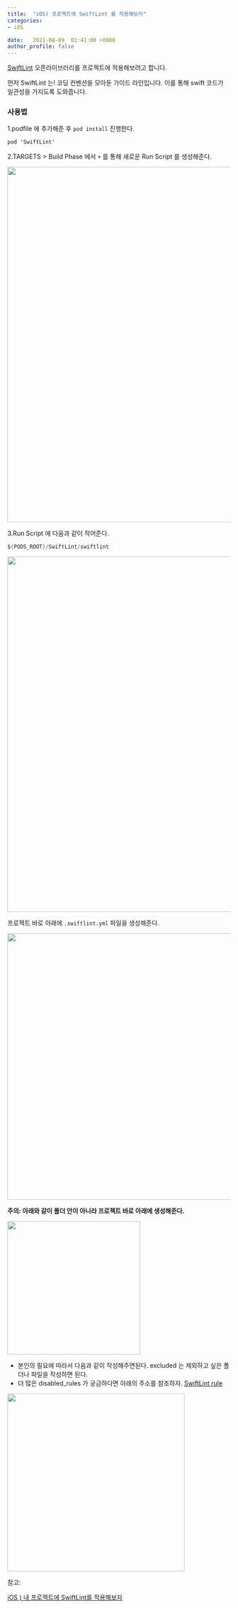 ```yaml
---
title:  "iOS) 프로젝트에 SwiftLint 를 적용해보자"
categories:
- iOS

date:   2021-08-09  01:41:00 +0900
author_profile: false
---
```

[SwiftLint](https://github.com/realm/SwiftLint) 오픈라이브러리를 프로젝트에 적용해보려고 합니다.

먼저 SwiftLint 는! 코딩 컨벤션을 모아둔 가이드 라인입니다. 이를 통해 swift 코드가 일관성을 가지도록 도와줍니다.

### 사용법

1.podfile 에 추가해준 후 `pod install` 진행한다.

```swift
pod 'SwiftLint'
```

2.TARGETS > Build Phase 에서 `+` 를 통해 새로운 Run Script 를 생성해준다.

<img src ="https://user-images.githubusercontent.com/69136340/128639172-f25e3c9d-759b-44b6-a312-dc30f2af4d09.png" width ="800">

3.Run Script 에 다음과 같이 적어준다.

```swift
${PODS_ROOT}/SwiftLint/swiftlint
```

<img src ="https://user-images.githubusercontent.com/69136340/128639170-43628bfb-e390-4a3e-b8d3-8d8fd71215e9.png" width ="800">

프로젝트 바로 아래에 `.swiftlint.yml` 파일을 생성해준다.

<img src ="https://user-images.githubusercontent.com/69136340/128639168-32132daf-277a-4832-921b-6529942bddb8.png" width ="600">

**주의: 아래와 같이 폴더 안이 아니라 프로젝트 바로 아래에 생성해준다.**

<img src ="https://user-images.githubusercontent.com/69136340/128639164-79e8e346-e156-400f-8f58-f50247b3e481.png" width ="300">

- 본인의 필요에 따라서 다음과 같이 작성해주면된다. excluded 는 제외하고 싶은 폴더나 파일을 작성하면 된다.
- 더 많은 disabled_rules 가 궁금하다면 아래의 주소를 참조하자.
[SwiftLint rule](https://realm.github.io/SwiftLint/rule-directory.html)

<img src ="https://user-images.githubusercontent.com/69136340/128639167-dd157be7-9b6e-40ba-bb77-1e6d1f5e4514.png" width ="400">

참고:

[iOS ) 내 프로젝트에 SwiftLint를 적용해보자](https://zeddios.tistory.com/447)
